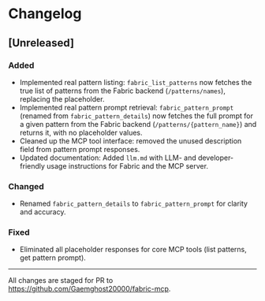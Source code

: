 # Changelog

## [Unreleased]

### Added
- Implemented real pattern listing: `fabric_list_patterns` now fetches the true list of patterns from the Fabric backend (`/patterns/names`), replacing the placeholder.
- Implemented real pattern prompt retrieval: `fabric_pattern_prompt` (renamed from `fabric_pattern_details`) now fetches the full prompt for a given pattern from the Fabric backend (`/patterns/{pattern_name}`) and returns it, with no placeholder values.
- Cleaned up the MCP tool interface: removed the unused description field from pattern prompt responses.
- Updated documentation: Added `llm.md` with LLM- and developer-friendly usage instructions for Fabric and the MCP server.

### Changed
- Renamed `fabric_pattern_details` to `fabric_pattern_prompt` for clarity and accuracy.

### Fixed
- Eliminated all placeholder responses for core MCP tools (list patterns, get pattern prompt).

---
All changes are staged for PR to https://github.com/Gaemghost20000/fabric-mcp.
